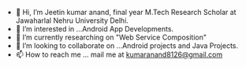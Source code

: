 - 👋 Hi, I’m Jeetin kumar anand, final year M.Tech Research Scholar at Jawaharlal Nehru University Delhi.
- 👀 I’m interested in ...Android App Developments.
- 🌱 I’m currently researching on "Web Service Composition" 
- 💞️ I’m looking to collaborate on ...Android projects and Java Projects.
- 📫 How to reach me ... mail me at kumaranand8126@gmail.com

<!---
Jeetin9410/Jeetin9410 is a ✨ special ✨ repository because its `README.md` (this file) appears on your GitHub profile.
You can click the Preview link to take a look at your changes.
--->
